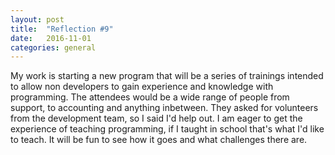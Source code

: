 ```yaml
---
layout: post
title:  "Reflection #9"
date:   2016-11-01
categories: general
---
```


My work is starting a new program that will be a series of trainings intended to allow non developers to gain experience and knowledge with programming. The attendees would be a wide range of people from support, to accounting and anything inbetween. They asked for volunteers from the development team, so I said I'd help out. I am eager to get the experience of teaching programming, if I taught in school that's what I'd like to teach. It will be fun to see how it goes and what challenges there are.
